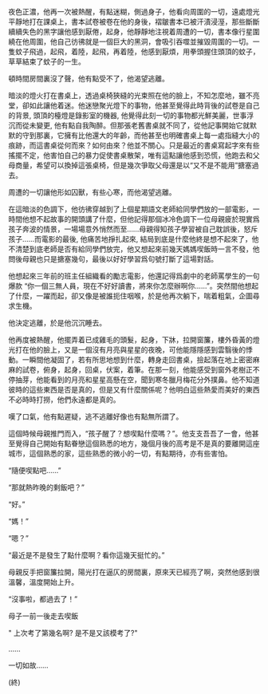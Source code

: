 夜色正濃，他再一次被熱醒，有點迷糊，側過身子，他看向周圍的一切，遠處燈光平靜地打在課桌上，書本試卷被卷在他的身後，褶皺書本已被汗漬浸溼，那些斷斷續續失色的黑字讓他感到厭倦，起身，他靜靜地注視着周遭的一切，書本像行星圍繞在他周圍，他自己彷彿就是一個巨大的黑洞，會吸引吞噬並摧毀周圍的一切。一隻蚊子飛過，起飛，着陸，起飛，再着陸，他感到厭煩，用拳頭握住頭頂的蚊子，草草結束了蚊子的一生。

頓時間房間裏沒了聲，他有點受不了，他渴望逃離。

暗淡的燈火打在書桌上，透過桌椅狹縫的光束照在他的臉上，不知怎麼地，雖不亮堂，卻如此讓他着迷。他迷戀聚光燈下的事物，他甚至覺得此時背後的試卷是自己的背景, 頭頂的檯燈是錄影室的機器, 他覺得此刻一切的事物都光鮮美麗，世事浮沉而從未變更, 他有點自我陶醉。但那張老舊書桌就不同了，從他記事開始它就默默的守到那裏，它擁有比他還大的年齡，而他甚至也明確書桌上每一處指縫大小的痕跡，而這書桌從何而來？如何由來？他並不關心。只是最近的書桌寫起字來有些搖擺不定，他害怕自己的暴力促使書桌散架，唯有這點讓他感到恐慌，他跑去和父母商量，希望可以換掉這張桌椅，但是幾次爭取父母還是以“又不是不能用”搪塞過去。

周遭的一切讓他形如囚獸，有些心寒，而他渴望逃離。

在這暗淡的色調下，他彷彿穿越到了上個星期語文老師給同學們放的一部電影，一時間他想不起故事的開頭講了什麼，但他記得那個冰冷色調下一位母親疲於現實爲孩子奔波的情景，一場場意外悄然而至……母親得知孩子學習被自己耽誤後，怒斥孩子……而電影的最後, 他痛苦地掙扎起來, 結局到底是什麼他終是想不起來了，他不清楚到底老師是否有給同學們放完，他又想起來前幾天媽媽喫飯時一言不發，他問後母親也只是搪塞幾句，最後以好好學習爲句號打斷了這場對話。

他想起來三年前的班主任組織看的勵志電影，他還記得爲劇中的老師罵學生的一句爆款 “你一個三無人員，現在不好好讀書，將來你怎麼辦啊你……”。突然間他想起了什麼，一躍而起，卻又像是被誰扼住咽喉，於是他再次躺下，喘着粗氣，企圖尋求生機。

他決定逃離，於是他沉沉睡去。

他再度被熱醒，他擺弄着已成雞毛的頭髮，起身，下牀，拉開窗簾，樓外昏黃的燈光打在他的臉上，又是一個沒有月亮與星星的夜晚，可他能隱隱感到雲翳後的悸動。一瞬間他凝固了，若有所思地想到什麼，轉身走回書桌，撿起落在地上密密麻麻的試卷，俯身，起身，回桌，伏案，着筆。在那一刻，他能感受到窗外老樹正不停抽芽，他能看到的月亮和星星高懸在空，聞到寒冬臘月梅花分外撲鼻。他不知道彼時的這些東西是否是真的，但是又有什麼關係呢？他明白這些熱愛而美好的東西不必時時打撈，他們永遠都是真的。

嘆了口氣，他有點遲疑，逃不逃離好像也有點無所謂了。

這個時候母親推門而入，“孩子醒了？想喫點什麼嗎？”。他支支吾吾了一會，他甚至覺得自己開始有點眷戀這個熟悉的地方，幾個月後的高考是不是真的要離開這座城市，這個熟悉的家，這些熟悉的微小的一切，有點期待，亦有些害怕。

“隨便喫點吧……”

“那就熱昨晚的剩飯吧？”

“好。”

“媽！”

“嗯？”

“最近是不是發生了點什麼啊？看你這幾天挺忙的。”

母親反手把窗簾拉開，陽光打在逼仄的房間裏，原來天已經亮了啊，突然他感到很溫馨，溫度開始上升。

“沒事啦，都過去了！”

母子一前一後走去喫飯

" 上次考了第幾名啊? 是不是又該模考了?"

......

一切如故……

(終)